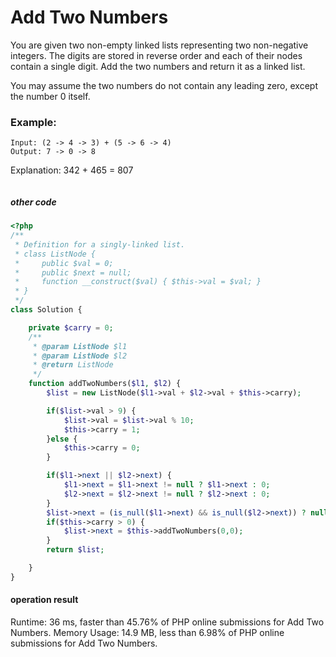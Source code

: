 # Add Two Numbers
You are given two non-empty linked lists representing two non-negative integers. The digits are stored in reverse order and each of their nodes contain a single digit. Add the two numbers and return it as a linked list.

You may assume the two numbers do not contain any leading zero, except the number 0 itself.

### Example:

```
Input: (2 -> 4 -> 3) + (5 -> 6 -> 4)
Output: 7 -> 0 -> 8
```
Explanation: 342 + 465 = 807

```php

```




##### other code
```php
<?php
/**
 * Definition for a singly-linked list.
 * class ListNode {
 *     public $val = 0;
 *     public $next = null;
 *     function __construct($val) { $this->val = $val; }
 * }
 */
class Solution {

    private $carry = 0;
    /**
     * @param ListNode $l1
     * @param ListNode $l2
     * @return ListNode
     */
    function addTwoNumbers($l1, $l2) {
        $list = new ListNode($l1->val + $l2->val + $this->carry);

        if($list->val > 9) {
            $list->val = $list->val % 10;
            $this->carry = 1;
        }else {
            $this->carry = 0;
        }

        if($l1->next || $l2->next) {
            $l1->next = $l1->next != null ? $l1->next : 0;
            $l2->next = $l2->next != null ? $l2->next : 0;
        }
        $list->next = (is_null($l1->next) && is_null($l2->next)) ? null : $this->addTwoNumbers($l1->next,$l2->next);
        if($this->carry > 0) {
            $list->next = $this->addTwoNumbers(0,0);
        }
        return $list;

    }
}
```

#### operation result
Runtime: 36 ms, faster than 45.76% of PHP online submissions for Add Two Numbers.
Memory Usage: 14.9 MB, less than 6.98% of PHP online submissions for Add Two Numbers.